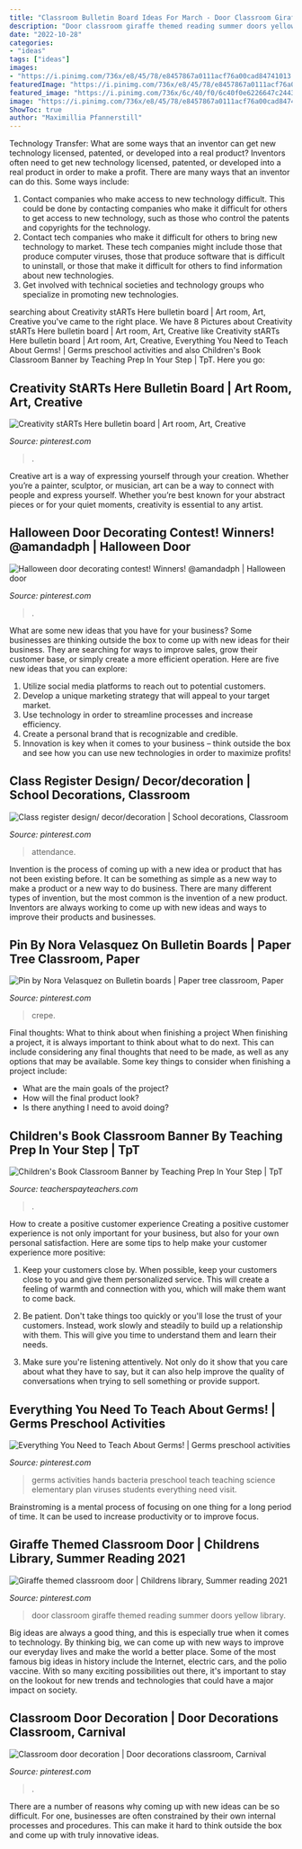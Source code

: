```yaml
---
title: "Classroom Bulletin Board Ideas For March - Door Classroom Giraffe Themed Reading Summer Doors Yellow Library"
description: "Door classroom giraffe themed reading summer doors yellow library"
date: "2022-10-28"
categories:
- "ideas"
tags: ["ideas"]
images:
- "https://i.pinimg.com/736x/e8/45/78/e8457867a0111acf76a00cad84741013.jpg"
featuredImage: "https://i.pinimg.com/736x/e8/45/78/e8457867a0111acf76a00cad84741013.jpg"
featured_image: "https://i.pinimg.com/736x/6c/40/f0/6c40f0e6226647c2443b30554b29f0a9--halloween-door-mad-scientists.jpg"
image: "https://i.pinimg.com/736x/e8/45/78/e8457867a0111acf76a00cad84741013.jpg"
ShowToc: true
author: "Maximillia Pfannerstill"
---
```



Technology Transfer: What are some ways that an inventor can get new technology licensed, patented, or developed into a real product?
Inventors often need to get new technology licensed, patented, or developed into a real product in order to make a profit. There are many ways that an inventor can do this. Some ways include: 
1. Contact companies who make access to new technology difficult. This could be done by contacting companies who make it difficult for others to get access to new technology, such as those who control the patents and copyrights for the technology. 
2. Contact tech companies who make it difficult for others to bring new technology to market. These tech companies might include those that produce computer viruses, those that produce software that is difficult to uninstall, or those that make it difficult for others to find information about new technologies. 
3. Get involved with technical societies and technology groups who specialize in promoting new technologies.

	

		
searching about Creativity stARTs Here bulletin board | Art room, Art, Creative you've came to the right place. We have 8 Pictures about Creativity stARTs Here bulletin board | Art room, Art, Creative like Creativity stARTs Here bulletin board | Art room, Art, Creative, Everything You Need to Teach About Germs! | Germs preschool activities and also Children&#039;s Book Classroom Banner by Teaching Prep In Your Step | TpT. Here you go:
		
    
## Creativity StARTs Here Bulletin Board | Art Room, Art, Creative

<img loading=lazy src="https://i.pinimg.com/736x/c1/16/bc/c116bcd868a4079068d385cc61d3f813.jpg" onerror="this.onerror=null;this.src='https://tse4.mm.bing.net/th?id=OIP.MQK4jMsTzrHOCH7S92MMgAHaFj&amp;pid=15.1';" alt="Creativity stARTs Here bulletin board | Art room, Art, Creative">

_Source: pinterest.com_

>. 

	

Creative art is a way of expressing yourself through your creation. Whether you’re a painter, sculptor, or musician, art can be a way to connect with people and express yourself. Whether you’re best known for your abstract pieces or for your quiet moments, creativity is essential to any artist.

    
## Halloween Door Decorating Contest! Winners! @amandadph | Halloween Door

<img loading=lazy src="https://i.pinimg.com/736x/6c/40/f0/6c40f0e6226647c2443b30554b29f0a9--halloween-door-mad-scientists.jpg" onerror="this.onerror=null;this.src='https://tse4.mm.bing.net/th?id=OIP.Ei45aM_sip_mqAY-b3o8RQHaJ3&amp;pid=15.1';" alt="Halloween door decorating contest! Winners! @amandadph | Halloween door">

_Source: pinterest.com_

>. 

	

What are some new ideas that you have for your business?
Some businesses are thinking outside the box to come up with new ideas for their business. They are searching for ways to improve sales, grow their customer base, or simply create a more efficient operation. Here are five new ideas that you can explore: 
1) Utilize social media platforms to reach out to potential customers.
2) Develop a unique marketing strategy that will appeal to your target market. 
3) Use technology in order to streamline processes and increase efficiency. 
4) Create a personal brand that is recognizable and credible. 
5) Innovation is key when it comes to your business – think outside the box and see how you can use new technologies in order to maximize profits!

    
## Class Register Design/ Decor/decoration | School Decorations, Classroom

<img loading=lazy src="https://i.pinimg.com/736x/f3/50/ab/f350aba8dd7e6fd12e1ba5c17cb5e8dd.jpg" onerror="this.onerror=null;this.src='https://tse4.mm.bing.net/th?id=OIP.VW28LE-E-qZRpBgTzpPUMQHaJ3&amp;pid=15.1';" alt="Class register design/ decor/decoration | School decorations, Classroom">

_Source: pinterest.com_

>attendance. 

	

Invention is the process of coming up with a new idea or product that has not been existing before. It can be something as simple as a new way to make a product or a new way to do business. There are many different types of invention, but the most common is the invention of a new product. Inventors are always working to come up with new ideas and ways to improve their products and businesses.

    
## Pin By Nora Velasquez On Bulletin Boards | Paper Tree Classroom, Paper

<img loading=lazy src="https://i.pinimg.com/736x/c1/2e/c9/c12ec9199beab9521a6abcc18ebb1201.jpg" onerror="this.onerror=null;this.src='https://tse4.mm.bing.net/th?id=OIP.Ozo8Gd-U_HCOfmxTP2bc_QHaJ4&amp;pid=15.1';" alt="Pin by Nora Velasquez on Bulletin boards | Paper tree classroom, Paper">

_Source: pinterest.com_

>crepe. 

	

Final thoughts: What to think about when finishing a project
When finishing a project, it is always important to think about what to do next. This can include considering any final thoughts that need to be made, as well as any options that may be available. Some key things to consider when finishing a project include:
- What are the main goals of the project?
- How will the final product look?
- Is there anything I need to avoid doing?

    
## Children&#039;s Book Classroom Banner By Teaching Prep In Your Step | TpT

<img loading=lazy src="https://ecdn.teacherspayteachers.com/thumbitem/Children-s-Book-Classroom-Banner-3381724-1504961534/original-3381724-2.jpg" onerror="this.onerror=null;this.src='https://tse3.mm.bing.net/th?id=OIP.k9S-POLnKY3NV6pKdSkqgwAAAA&amp;pid=15.1';" alt="Children&#039;s Book Classroom Banner by Teaching Prep In Your Step | TpT">

_Source: teacherspayteachers.com_

>. 

	

How to create a positive customer experience
Creating a positive customer experience is not only important for your business, but also for your own personal satisfaction. Here are some tips to help make your customer experience more positive:
1. Keep your customers close by. When possible, keep your customers close to you and give them personalized service. This will create a feeling of warmth and connection with you, which will make them want to come back.

2. Be patient. Don't take things too quickly or you'll lose the trust of your customers. Instead, work slowly and steadily to build up a relationship with them. This will give you time to understand them and learn their needs.

3. Make sure you're listening attentively. Not only do it show that you care about what they have to say, but it can also help improve the quality of conversations when trying to sell something or provide support.

    
## Everything You Need To Teach About Germs! | Germs Preschool Activities

<img loading=lazy src="https://i.pinimg.com/736x/1e/06/6a/1e066a9c9683eebd6e1b1e9f3b8a0434.jpg" onerror="this.onerror=null;this.src='https://tse2.mm.bing.net/th?id=OIP.dbkys9MihulCNuNf67cl5QHaO0&amp;pid=15.1';" alt="Everything You Need to Teach About Germs! | Germs preschool activities">

_Source: pinterest.com_

>germs activities hands bacteria preschool teach teaching science elementary plan viruses students everything need visit. 

	

Brainstroming is a mental process of focusing on one thing for a long period of time. It can be used to increase productivity or to improve focus.

    
## Giraffe Themed Classroom Door | Childrens Library, Summer Reading 2021

<img loading=lazy src="https://i.pinimg.com/736x/e8/45/78/e8457867a0111acf76a00cad84741013.jpg" onerror="this.onerror=null;this.src='https://tse1.mm.bing.net/th?id=OIP.oftAD0rYXy6u35WAJ_NIUAHaNL&amp;pid=15.1';" alt="Giraffe themed classroom door | Childrens library, Summer reading 2021">

_Source: pinterest.com_

>door classroom giraffe themed reading summer doors yellow library. 

	

Big ideas are always a good thing, and this is especially true when it comes to technology. By thinking big, we can come up with new ways to improve our everyday lives and make the world a better place. Some of the most famous big ideas in history include the Internet, electric cars, and the polio vaccine. With so many exciting possibilities out there, it's important to stay on the lookout for new trends and technologies that could have a major impact on society.

    
## Classroom Door Decoration | Door Decorations Classroom, Carnival

<img loading=lazy src="https://i.pinimg.com/736x/7c/14/d9/7c14d9c3fd03ce62a7b862f34e7594db.jpg" onerror="this.onerror=null;this.src='https://tse2.mm.bing.net/th?id=OIP.eYYxFVavO4cqYJtV4nVoGAHaJ3&amp;pid=15.1';" alt="Classroom door decoration | Door decorations classroom, Carnival">

_Source: pinterest.com_

>. 

	

There are a number of reasons why coming up with new ideas can be so difficult. For one, businesses are often constrained by their own internal processes and procedures. This can make it hard to think outside the box and come up with truly innovative ideas.

